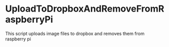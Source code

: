 # UploadToDropboxAndRemoveFromRaspberryPi
 This script uploads image files to dropbox and removes them from raspberry pi
